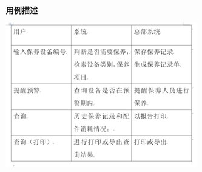 <img src="">
<h2>用例描述</h2>
<img src="https://github.com/duanrunsen/yonglituhomework/blob/master/1.png">
